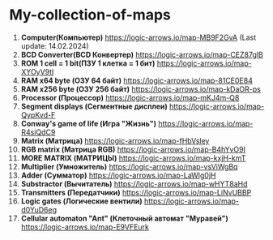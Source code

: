 # My-collection-of-maps
1. **Computer(Компьютер)** https://logic-arrows.io/map-MB9F2GvA (Last update: 14.02.2024)
2. **BCD Converter(BCD Конвертер)** https://logic-arrows.io/map-CEZ87glB
3. **ROM 1 cell = 1 bit(ПЗУ 1 клетка = 1 бит)** https://logic-arrows.io/map-XYOyV9tl
4. **RAM x64 byte (ОЗУ 64 байт)** https://logic-arrows.io/map-81CE0E84
5. **RAM x256 byte (ОЗУ 256 байт)**  https://logic-arrows.io/map-kDaOR-ps
6. **Processor (Процессор)** https://logic-arrows.io/map-mKJ4m-Q8
7. **Segment displays (Сегментные дисплеи)** https://logic-arrows.io/map-QypKvd-F
8. **Conway's game of life (Игра "Жизнь")** https://logic-arrows.io/map-R4siQdC9
9. **Matrix (Матрица)** https://logic-arrows.io/map-fHbVsley
10. **RGB matrix (Матрица RGB)** https://logic-arrows.io/map-B4hYvO9I
11. **MORE MATRIX (МАТРИЦЫ)** https://logic-arrows.io/map-kxjH-kmT
12. **Multiplier (Умножитель)** https://logic-arrows.io/map-vsViWgBq
13. **Adder (Сумматор)** https://logic-arrows.io/map-LaWlg0jH
14. **Substractor (Вычитатель)** https://logic-arrows.io/map-wHYT8aHd
15. **Transmitters (Передатчики)** https://logic-arrows.io/map-LiNvUBBP
16. **Logic gates (Логические вентили)** https://logic-arrows.io/map-d0YuD6eg
17. **Cellular automaton "Ant" (Клеточный автомат "Муравей")** https://logic-arrows.io/map-E9VFEurk
